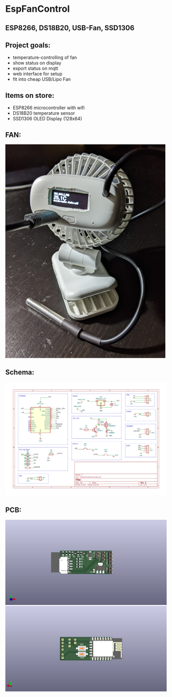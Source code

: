 # EspFanControl
## ESP8266, DS18B20, USB-Fan, SSD1306

## Project goals:
* temperature-controlling of fan
* show status on display
* export status on mqtt
* web interface for setup
* fit into cheap USB/Lipo Fan

## Items on store:
* ESP8266 microcontroller with wifi
* DS18B20 temperature sensor
* SSD1306 OLED Display (128x64)

## FAN:
![Fan](FAN.jpg)

## Schema:
![Schema](EspFanControl.svg)

## PCB:
![Front side](front.png)
![Back side](back.png)

